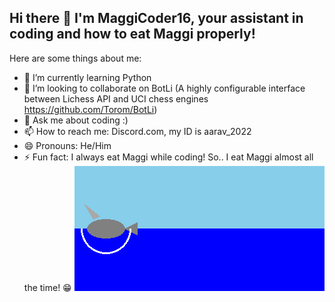 ## Hi there 👋 I'm MaggiCoder16, your assistant in coding and how to eat Maggi properly! 

<!--
**MaggiCoder16/MaggiCoder16** is a ✨ _special_ ✨ repository because its `README.md` (this file) appears on your GitHub profile.**!-->

Here are some things about me:

- 🌱 I’m currently learning Python
- 👯 I’m looking to collaborate on BotLi (A highly configurable interface between Lichess API and UCI chess engines https://github.com/Torom/BotLi)
- 💬 Ask me about coding :)
- 📫 How to reach me: Discord.com, my ID is aarav_2022
- 😄 Pronouns: He/Him
- ⚡ Fun fact: I always eat Maggi while coding! So.. I eat Maggi almost all the time! 😁
![Shark](shark.gif)
